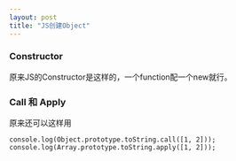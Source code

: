 ```yaml
---
layout: post
title: "JS创建Object"
---
```


### Constructor

原来JS的Constructor是这样的，一个function配一个new就行。


### Call 和 Apply

原来还可以这样用

```
console.log(Object.prototype.toString.call([1, 2]));
console.log(Array.prototype.toString.apply([1, 2]));
```